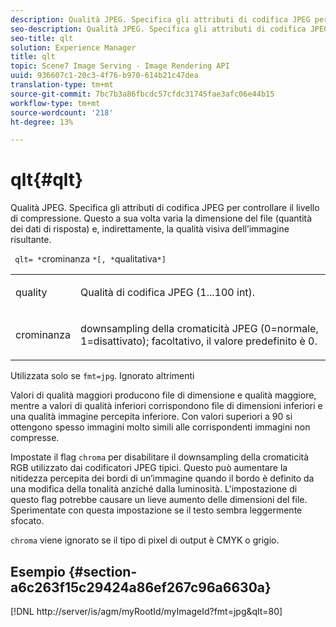 ```yaml
---
description: Qualità JPEG. Specifica gli attributi di codifica JPEG per controllare il livello di compressione. Questo a sua volta varia la dimensione del file (quantità dei dati di risposta) e, indirettamente, la qualità visiva dell’immagine risultante.
seo-description: Qualità JPEG. Specifica gli attributi di codifica JPEG per controllare il livello di compressione. Questo a sua volta varia la dimensione del file (quantità dei dati di risposta) e, indirettamente, la qualità visiva dell’immagine risultante.
seo-title: qlt
solution: Experience Manager
title: qlt
topic: Scene7 Image Serving - Image Rendering API
uuid: 936607c1-20c3-4f76-b970-614b21c47dea
translation-type: tm+mt
source-git-commit: 7bc7b3a86fbcdc57cfdc31745fae3afc06e44b15
workflow-type: tm+mt
source-wordcount: '218'
ht-degree: 13%

---
```



# qlt{#qlt}

Qualità JPEG. Specifica gli attributi di codifica JPEG per controllare il livello di compressione. Questo a sua volta varia la dimensione del file (quantità dei dati di risposta) e, indirettamente, la qualità visiva dell’immagine risultante.

` qlt= *`crominanza `*[, *`qualitativa`*]`

<table id="simpletable_D080D15922CE4EF4B707282A4D45739A"> 
 <tr class="strow"> 
  <td class="stentry"> <p> <span class="codeph"> <span class="varname"> quality  </span> </span> </p> </td> 
  <td class="stentry"> <p>Qualità di codifica JPEG (1...100 int). </p> </td> 
 </tr> 
 <tr class="strow"> 
  <td class="stentry"> <p> <span class="codeph"> <span class="varname"> crominanza  </span> </span> </p> </td> 
  <td class="stentry"> <p>downsampling della cromaticità JPEG (0=normale, 1=disattivato); facoltativo, il valore predefinito è 0. </p> </td> 
 </tr> 
</table>

Utilizzata solo se `fmt=jpg`. Ignorato altrimenti

Valori di qualità maggiori producono file di dimensione e qualità maggiore, mentre a valori di qualità inferiori corrispondono file di dimensioni inferiori e una qualità immagine percepita inferiore. Con valori superiori a 90 si ottengono spesso immagini molto simili alle corrispondenti immagini non compresse.

Impostate il flag `chroma` per disabilitare il downsampling della cromaticità RGB utilizzato dai codificatori JPEG tipici. Questo può aumentare la nitidezza percepita dei bordi di un’immagine quando il bordo è definito da una modifica della tonalità anziché dalla luminosità. L&#39;impostazione di questo flag potrebbe causare un lieve aumento delle dimensioni del file. Sperimentate con questa impostazione se il testo sembra leggermente sfocato.

`chroma` viene ignorato se il tipo di pixel di output è CMYK o grigio.

## Esempio {#section-a6c263f15c29424a86ef267c96a6630a}

[!DNL http://server/is/agm/myRootId/myImageId?fmt=jpg&qlt=80]
